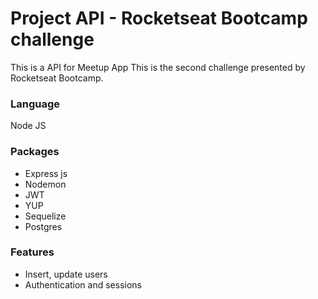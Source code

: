 # Project API - Rocketseat Bootcamp challenge

This is a API for Meetup App 
This is  the second challenge presented by Rocketseat Bootcamp.

### Language
Node JS

### Packages
- Express js
- Nodemon
- JWT
- YUP
- Sequelize
- Postgres

### Features
 - Insert, update users
 - Authentication and sessions
